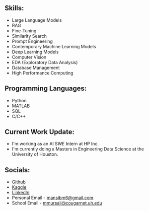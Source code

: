 

## Skills: 
* Large Language Models
* RAG
* Fine-Tuning
* Similarity Search
* Prompt Engineering
* Contemporary Machine Learning Models
* Deep Learning Models
* Computer Vision
* EDA (Exploratory Data Analysis)
* Database Management
* High Performance Computing

## Programming Languages:
* Python
* MATLAB
* SQL
* C/C++

## Current Work Update:
* I'm working as an AI SWE Intern at HP Inc.
* I'm currently doing a Masters in Engineering Data Science at the University of Houston.

## Socials: 
* [Github](https://github.com/mansibm6)
* [Kaggle](https://www.kaggle.com/mansibmursalin)
* [LinkedIn](https://www.linkedin.com/in/mansibm6/)
* Personal Email - mansibm6@gmail.com
* School Email - mmursali@cougarnet.uh.edu
